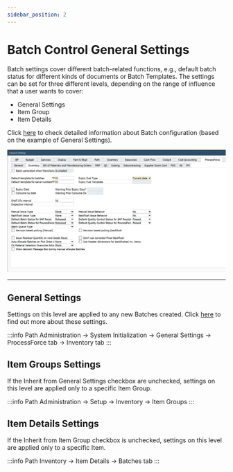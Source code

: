 ```yaml
---
sidebar_position: 2
---
```


# Batch Control General Settings

Batch settings cover different batch-related functions, e.g., default batch status for different kinds of documents or Batch Templates. The settings can be set for three different levels, depending on the range of influence that a user wants to cover:

- General Settings
- Item Group
- Item Details

Click [here](/docs/processforce/user-guide/system-initialzation/general-settings/inventory-tab/) to check detailed information about Batch configuration (based on the example of General Settings).

![General Settings](./media/batch-control-general-settings/general-settings-batches.png)

---

## General Settings

Settings on this level are applied to any new Batches created. Click [here](/docs/processforce/user-guide/system-initialzation/general-settings/inventory-tab/) to find out more about these settings.

:::info Path
    Administration → System Initialization → General Settings → ProcessForce tab → Inventory tab
:::

## Item Groups Settings

If the Inherit from General Settings checkbox are unchecked, settings on this level are applied only to a specific Item Group.

:::info Path
    Administration → Setup → Inventory → Item Groups
:::

## Item Details Settings

If the Inherit from Item Group checkbox is unchecked, settings on this level are applied only to a specific Item.

:::info Path
    Inventory → Item Details → Batches tab
:::
